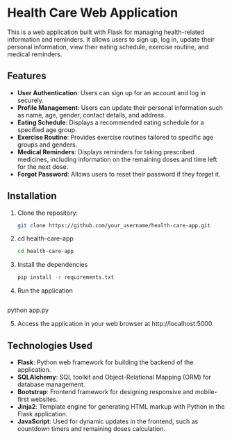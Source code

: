 # Health Care Web Application

This is a web application built with Flask for managing health-related information and reminders. It allows users to sign up, log in, update their personal information, view their eating schedule, exercise routine, and medical reminders.

## Features

- **User Authentication**: Users can sign up for an account and log in securely.
- **Profile Management**: Users can update their personal information such as name, age, gender, contact details, and address.
- **Eating Schedule**: Displays a recommended eating schedule for a specified age group.
- **Exercise Routine**: Provides exercise routines tailored to specific age groups and genders.
- **Medical Reminders**: Displays reminders for taking prescribed medicines, including information on the remaining doses and time left for the next dose.
- **Forgot Password**: Allows users to reset their password if they forget it.

## Installation

1. Clone the repository:

   ```bash
   git clone https://github.com/your_username/health-care-app.git

2. cd health-care-app
   ```bash
   cd health-care-app

3. Install the dependencies
   ```bash
   pip install -r requirements.txt
   
4. Run the application
   ```bash
  python app.py
  
5. Access the application in your web browser at http://localhost:5000.

  ## Technologies Used

  - **Flask**: Python web framework for building the backend of the application.
  - **SQLAlchemy**: SQL toolkit and Object-Relational Mapping (ORM) for database management.
  - **Bootstrap**: Frontend framework for designing responsive and mobile-first websites.
  - **Jinja2**: Template engine for generating HTML markup with Python in the Flask application.
  - **JavaScript**: Used for dynamic updates in the frontend, such as countdown timers and remaining doses calculation.
   
